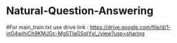 # Natural-Question-Answering


#For main_train.txt use drive link :  https://drive.google.com/file/d/1-inG4wihiCh9KMJGc-Mg5TlaGSqIYxl_/view?usp=sharing
